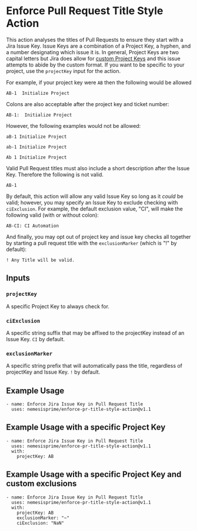 # Enforce Pull Request Title Style Action

This action analyses the titles of Pull Requests to ensure they start with a Jira Issue Key.  Issue Keys are a combination of a Project Key, a hyphen, and a number designating which issue it is.  In general, Project Keys are two capital letters but Jira does allow for [custom Project Keys](https://confluence.atlassian.com/adminjiraserver/changing-the-project-key-format-938847081.html) and this issue attempts to abide by the custom format. If you want to be specific to your project, use the `projectKey` input for the action.

For example, if your project key were `AB` then the following would be allowed

```
AB-1  Initialize Project
```

Colons are also acceptable after the project key and ticket number: 

```
AB-1:  Initialize Project
```

However, the following examples would not be allowed:

```
aB-1 Initialize Project
```

```
ab-1 Initialize Project
```

```
Ab 1 Initialize Project
```

Valid Pull Request titles must also include a short description after the Issue Key. Therefore the following is not valid. 

```
AB-1
```

By default, this action will allow any valid Issue Key so long as it *could* be valid; however, you may specify an Issue Key to exclude checking with `ciExclusion`. For example, the default exclusion value, "CI", will make the following valid (with or without colon): 

```
AB-CI: CI Automation
```

And finally, you may opt out of project key and issue key checks all together by starting a pull request title with the `exclusionMarker` (which is "!" by default):

```
! Any Title will be valid.
```

## Inputs

### `projectKey`

A specific Project Key to always check for. 

### `ciExclusion`

A specific string suffix that may be affixed to the projectKey instead of an Issue Key. `CI` by default.

### `exclusionMarker`

A specific string prefix that will automatically pass the title, regardless of projectKey and Issue Key. `!` by default.

## Example Usage

```
- name: Enforce Jira Issue Key in Pull Request Title
  uses: nemesisprime/enforce-pr-title-style-action@v1.1
```

## Example Usage with a specific Project Key

```
- name: Enforce Jira Issue Key in Pull Request Title
  uses: nemesisprime/enforce-pr-title-style-action@v1.1
  with:
    projectKey: AB
```

## Example Usage with a specific Project Key and custom exclusions

```
- name: Enforce Jira Issue Key in Pull Request Title
  uses: nemesisprime/enforce-pr-title-style-action@v1.1
  with:
    projectKey: AB
    exclusionMarker: "~"
    ciExclusion: "NaN"
```